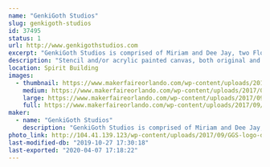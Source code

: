 ```yaml
---
name: "GenkiGoth Studios"
slug: genkigoth-studios
id: 37495
status: 1
url: http://www.genkigothstudios.com
excerpt: "GenkiGoth Studios is comprised of Miriam and Dee Jay, two Florida based artists whose combined backgrounds in classical, urban, and multi-media art embrace their love of nerd culture through their loosely narrative, but mostly spontaneous paintings."
description: "Stencil and/or acrylic painted canvas, both original and fanart specializing in general pop culture (comics, anime, gaming, etc). While the majority of our work is approached in spray paint, we can make a selection of stencils specifically for the general audience, where the image can be made through stippling rather than spray paint."
location: Spirit Building
images:
  - thumbnail: https://www.makerfaireorlando.com/wp-content/uploads/2017/09/joint-paint1.jpg
    medium: https://www.makerfaireorlando.com/wp-content/uploads/2017/09/joint-paint1.jpg
    large: https://www.makerfaireorlando.com/wp-content/uploads/2017/09/joint-paint1.jpg
    full: https://www.makerfaireorlando.com/wp-content/uploads/2017/09/joint-paint1.jpg
maker:
  - name: "GenkiGoth Studios"
    description: "GenkiGoth Studios is comprised of Miriam and Dee Jay, two Florida based artists whose combined backgrounds in classical, urban, and multi-media art embrace their love of nerd culture through their loosely narrative, but mostly spontaneous paintings."
photo_link: http://104.41.139.123/wp-content/uploads/2017/09/GGS-logo-default-1002x1024.jpg
last-modified-db: "2019-10-27 17:30:18"
last-exported: "2020-04-07 17:18:22"
---
```


